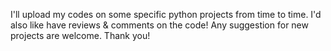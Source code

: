 I'll upload my codes on some specific python projects from time to time. I'd also like have reviews & comments on the code! Any suggestion for new projects are welcome. Thank you!
